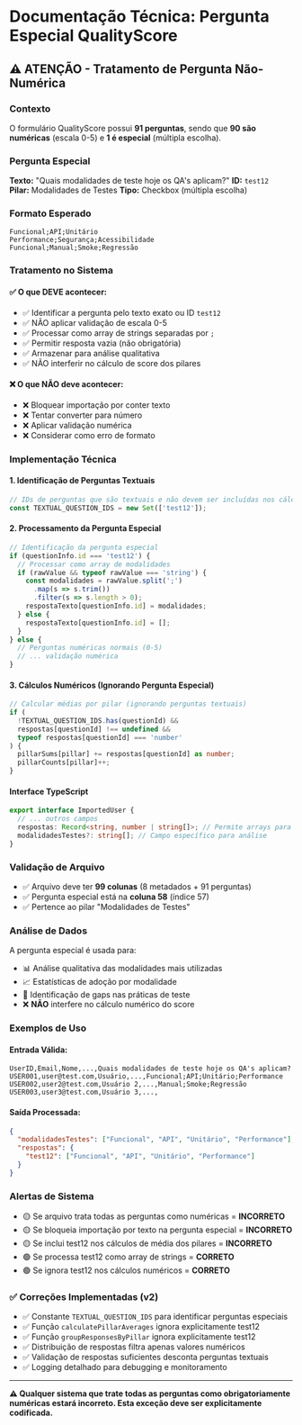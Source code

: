 # Documentação Técnica: Pergunta Especial QualityScore

## ⚠️ ATENÇÃO - Tratamento de Pergunta Não-Numérica

### Contexto
O formulário QualityScore possui **91 perguntas**, sendo que **90 são numéricas** (escala 0-5) e **1 é especial** (múltipla escolha).

### Pergunta Especial
**Texto:** "Quais modalidades de teste hoje os QA's aplicam?"
**ID:** `test12`  
**Pilar:** Modalidades de Testes
**Tipo:** Checkbox (múltipla escolha)

### Formato Esperado
```
Funcional;API;Unitário
Performance;Segurança;Acessibilidade
Funcional;Manual;Smoke;Regressão
```

### Tratamento no Sistema

#### ✅ O que DEVE acontecer:
- ✅ Identificar a pergunta pelo texto exato ou ID `test12`
- ✅ NÃO aplicar validação de escala 0-5
- ✅ Processar como array de strings separadas por `;`
- ✅ Permitir resposta vazia (não obrigatória)
- ✅ Armazenar para análise qualitativa
- ✅ NÃO interferir no cálculo de score dos pilares

#### ❌ O que NÃO deve acontecer:
- ❌ Bloquear importação por conter texto
- ❌ Tentar converter para número
- ❌ Aplicar validação numérica
- ❌ Considerar como erro de formato

### Implementação Técnica

#### 1. Identificação de Perguntas Textuais
```typescript
// IDs de perguntas que são textuais e não devem ser incluídas nos cálculos numéricos
const TEXTUAL_QUESTION_IDS = new Set(['test12']);
```

#### 2. Processamento da Pergunta Especial
```typescript
// Identificação da pergunta especial
if (questionInfo.id === 'test12') {
  // Processar como array de modalidades
  if (rawValue && typeof rawValue === 'string') {
    const modalidades = rawValue.split(';')
      .map(s => s.trim())
      .filter(s => s.length > 0);
    respostaTexto[questionInfo.id] = modalidades;
  } else {
    respostaTexto[questionInfo.id] = [];
  }
} else {
  // Perguntas numéricas normais (0-5)
  // ... validação numérica
}
```

#### 3. Cálculos Numéricos (Ignorando Pergunta Especial)
```typescript
// Calcular médias por pilar (ignorando perguntas textuais)
if (
  !TEXTUAL_QUESTION_IDS.has(questionId) &&
  respostas[questionId] !== undefined && 
  typeof respostas[questionId] === 'number'
) {
  pillarSums[pillar] += respostas[questionId] as number;
  pillarCounts[pillar]++;
}
```

#### Interface TypeScript
```typescript
export interface ImportedUser {
  // ... outros campos
  respostas: Record<string, number | string[]>; // Permite arrays para test12
  modalidadesTestes?: string[]; // Campo específico para análise
}
```

### Validação de Arquivo
- ✅ Arquivo deve ter **99 colunas** (8 metadados + 91 perguntas)
- ✅ Pergunta especial está na **coluna 58** (índice 57)
- ✅ Pertence ao pilar "Modalidades de Testes"

### Análise de Dados
A pergunta especial é usada para:
- 📊 Análise qualitativa das modalidades mais utilizadas
- 📈 Estatísticas de adoção por modalidade
- 🎯 Identificação de gaps nas práticas de teste
- ❌ **NÃO** interfere no cálculo numérico do score

### Exemplos de Uso

#### Entrada Válida:
```csv
UserID,Email,Nome,...,Quais modalidades de teste hoje os QA's aplicam?
USER001,user@test.com,Usuário,...,Funcional;API;Unitário;Performance
USER002,user2@test.com,Usuário 2,...,Manual;Smoke;Regressão
USER003,user3@test.com,Usuário 3,...,
```

#### Saída Processada:
```json
{
  "modalidadesTestes": ["Funcional", "API", "Unitário", "Performance"],
  "respostas": {
    "test12": ["Funcional", "API", "Unitário", "Performance"]
  }
}
```

### Alertas de Sistema
- 🟡 Se arquivo trata todas as perguntas como numéricas = **INCORRETO**
- 🟡 Se bloqueia importação por texto na pergunta especial = **INCORRETO**  
- 🟡 Se inclui test12 nos cálculos de média dos pilares = **INCORRETO**
- 🟢 Se processa test12 como array de strings = **CORRETO**
- 🟢 Se ignora test12 nos cálculos numéricos = **CORRETO**

### ✅ Correções Implementadas (v2)
- ✅ Constante `TEXTUAL_QUESTION_IDS` para identificar perguntas especiais
- ✅ Função `calculatePillarAverages` ignora explicitamente test12
- ✅ Função `groupResponsesByPillar` ignora explicitamente test12  
- ✅ Distribuição de respostas filtra apenas valores numéricos
- ✅ Validação de respostas suficientes desconta perguntas textuais
- ✅ Logging detalhado para debugging e monitoramento

---

**⚠️ Qualquer sistema que trate todas as perguntas como obrigatoriamente numéricas estará incorreto. Esta exceção deve ser explicitamente codificada.**